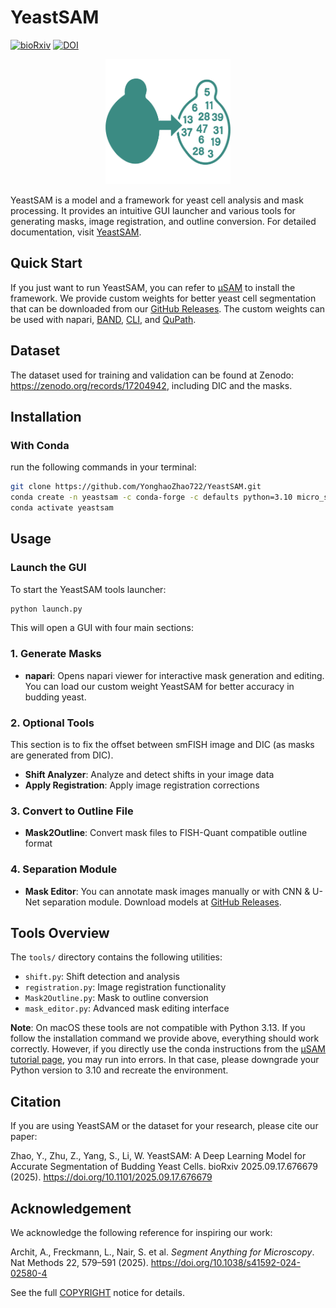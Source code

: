 # YeastSAM
[![bioRxiv](https://img.shields.io/badge/bioRxiv-10.1101%2F2025.09.17.676679-blue)](https://www.biorxiv.org/content/10.1101/2025.09.17.676679v1)
[![DOI](https://zenodo.org/badge/DOI/10.5281/zenodo.17204942.svg)](https://doi.org/10.5281/zenodo.17204942)

<div align="center">
  <img src="src/yeastsam.png" alt="YeastSAM Logo" width="200"/>
</div>

YeastSAM is a model and a framework for yeast cell analysis and mask processing. It provides an intuitive GUI launcher and various tools for generating masks, image registration, and outline conversion. For detailed documentation, visit [YeastSAM](https://yeastsamdoc.readthedocs.io/en/latest/).

## Quick Start

If you just want to run YeastSAM, you can refer to [µSAM](https://github.com/computational-cell-analytics/micro-sam) to install the framework. We provide custom weights for better yeast cell segmentation that can be downloaded from our [GitHub Releases](https://github.com/YonghaoZhao722/YeastSAM/releases). The custom weights can be used with napari, [BAND](https://computational-cell-analytics.github.io/micro-sam/micro_sam.html#using-micro_sam-on-band), [CLI](https://computational-cell-analytics.github.io/micro-sam/micro_sam.html#using-the-command-line-interface-cli), and [QuPath](https://github.com/ksugar/qupath-extension-sam).

## Dataset
The dataset used for training and validation can be found at Zenodo: https://zenodo.org/records/17204942, including DIC and the masks.

## Installation

### With Conda

run the following commands in your terminal:

```bash
git clone https://github.com/YonghaoZhao722/YeastSAM.git
conda create -n yeastsam -c conda-forge -c defaults python=3.10 micro_sam
conda activate yeastsam
```

## Usage

### Launch the GUI

To start the YeastSAM tools launcher:

```bash
python launch.py
```

This will open a GUI with four main sections:

### 1. Generate Masks
- **napari**: Opens napari viewer for interactive mask generation and editing. You can load our custom weight YeastSAM for better accuracy in budding yeast. 

### 2. Optional Tools
This section is to fix the offset between smFISH image and DIC (as masks are generated from DIC).
- **Shift Analyzer**: Analyze and detect shifts in your image data
- **Apply Registration**: Apply image registration corrections

### 3. Convert to Outline File
- **Mask2Outline**: Convert mask files to FISH-Quant compatible outline format

### 4. Separation Module
- **Mask Editor**: You can annotate mask images manually or with CNN & U-Net separation module. Download models at [GitHub Releases](https://github.com/YonghaoZhao722/YeastSAM/releases).

## Tools Overview

The `tools/` directory contains the following utilities:

- `shift.py`: Shift detection and analysis
- `registration.py`: Image registration functionality
- `Mask2Outline.py`: Mask to outline conversion
- `mask_editor.py`: Advanced mask editing interface

**Note**: On macOS these tools are not compatible with Python 3.13. If you follow the installation command we provide above, everything should work correctly. However, if you directly use the conda instructions from the [µSAM tutorial page](https://computational-cell-analytics.github.io/micro-sam/micro_sam.html), you may run into errors. In that case, please downgrade your Python version to 3.10 and recreate the environment.

## Citation
If you are using YeastSAM or the dataset for your research, please cite our paper:

Zhao, Y., Zhu, Z., Yang, S., Li, W. YeastSAM: A Deep Learning Model for Accurate Segmentation of Budding Yeast Cells. bioRxiv 2025.09.17.676679 (2025). https://doi.org/10.1101/2025.09.17.676679

## Acknowledgement

We acknowledge the following reference for inspiring our work:

Archit, A., Freckmann, L., Nair, S. et al. *Segment Anything for Microscopy*. Nat Methods 22, 579–591 (2025). https://doi.org/10.1038/s41592-024-02580-4

See the full [COPYRIGHT](src/COPYRIGHT) notice for details.

